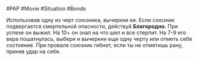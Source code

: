 #PAP #Movie #Situation #Bonds 

Использовав одну из черт союзника, вычеркни ее. Если союзник подвергается смертельной опасности, действуй **Благородно.** При успехе он выжил. 
На 10+ он знал на что шел и все стерпит.
На 7-9 его вера пошатнулась, выбери и вычеркни еще одну черту или отметь себе состояние. 
При провале союзник гибнет, если ты не отметишь рану, приняв удар на себя.